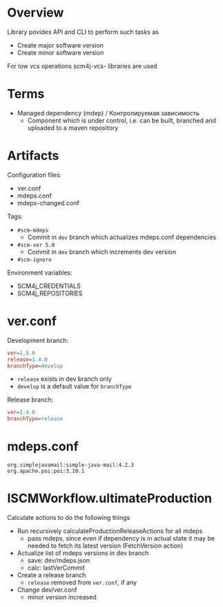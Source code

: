# Overview

Library povides API and CLI to perform such tasks as
- Create major software version
- Create minor software version

For low vcs operations scm4j-vcs- libraries are used

# Terms

- Managed dependency (mdep) / Контролируемая зависимость
  - Component which is under control, i.e. can be built, branched and uploaded to a maven repository
  
# Artifacts  

Configuration files:
- ver.conf
- mdeps.conf
- mdeps-changed.conf

Tags:
- `#scm-mdeps`
  - Commit in `dev` branch which actualizes mdeps.conf dependencies
- `#scm-ver 5.0`
  - Commit in `dev` branch which increments dev version
- `#scm-ignore`

Environment variables:
- SCM4j_CREDENTIALS
- SCM4j_REPOSITORIES
  
# ver.conf

Development branch:
```ini
ver=1.5.0
release=1.4.0
branchType=develop
```
  - `release` exists in dev branch only
  - `develop` is a default value for `branchType`
  
Release  branch:
```ini
ver=1.4.0
branchType=release
```  

# mdeps.conf
```
org.simplejavamail:simple-java-mail:4.2.3
org.apache.poi:poi:3.10.1
```

# ISCMWorkflow.ultimateProduction

Calculate actions to do the following things

- Run recursively calculateProductionReleaseActions for all  mdeps
  - pass mdeps, since even if dependency is in actual state it may be needed to fetch its latest version (FetchVersion action)
- Actualize list of mdeps versions in dev branch
  - save: dev/mdeps.json
  - calc: lastVerCommit
- Create a release branch
    - `release` removed from `ver.conf`, if any
- Change dev/ver.conf
    - minor version increased 
  
  
